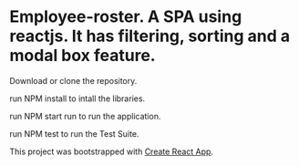 # Employee-roster. A SPA using reactjs.  It has filtering, sorting and a modal box feature.

Download or clone the repository.

run NPM install to intall the libraries.

run NPM start run to run the application. 

run NPM test to run the Test Suite.

This project was bootstrapped with [Create React App](https://github.com/facebookincubator/create-react-app).

